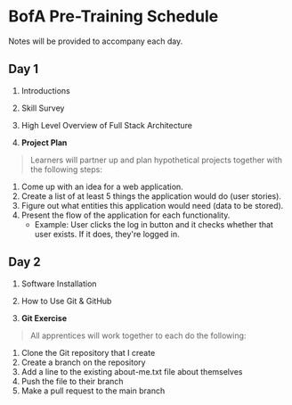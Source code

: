 # BofA Pre-Training Schedule
Notes will be provided to accompany each day.

## Day 1

1. Introductions
2. Skill Survey
3. High Level Overview of Full Stack Architecture

4. **Project Plan**
> Learners will partner up and plan hypothetical projects together with the following steps:
  1. Come up with an idea for a web application.
  2. Create a list of at least 5 things the application would do (user stories).
  3. Figure out what entities this application would need (data to be stored).
  4. Present the flow of the application for each functionality.
      - Example: User clicks the log in button and it checks whether that user exists. If it does, they're logged in.


## Day 2

1. Software Installation
2. How to Use Git & GitHub

3. **Git Exercise**
> All apprentices will work together to each do the following:
  1. Clone the Git repository that I create
  2. Create a branch on the repository
  3. Add a line to the existing about-me.txt file about themselves
  4. Push the file to their branch
  5. Make a pull request to the main branch

